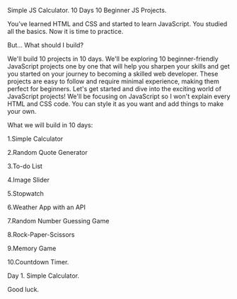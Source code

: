 Simple JS Calculator. 10 Days 10 Beginner JS Projects.

You’ve learned HTML and CSS and started to learn JavaScript. You studied all the basics. Now it is time to practice.

But... What should I build?

We'll build 10 projects in 10 days. We'll be exploring 10 beginner-friendly JavaScript projects one by one that will help you sharpen your skills and get you started on your journey to becoming a skilled web developer. These projects are easy to follow and require minimal experience, making them perfect for beginners. Let's get started and dive into the exciting world of JavaScript projects! We'll be focusing on JavaScript so I won't explain every HTML and CSS code. You can style it as you want and add things to make your own.

What we will build in 10 days:

1.Simple Calculator

2.Random Quote Generator

3.To-do List

4.Image Slider

5.Stopwatch 

6.Weather App with an API

7.Random Number Guessing Game

8.Rock-Paper-Scissors

9.Memory Game

10.Countdown Timer.


Day 1. Simple Calculator.



Good luck.
